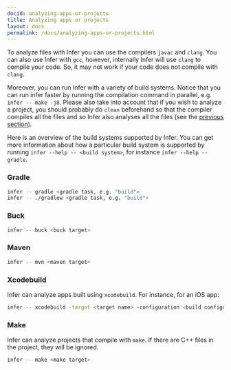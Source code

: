 ```yaml
---
docid: analyzing-apps-or-projects
title: Analyzing apps or projects
layout: docs
permalink: /docs/analyzing-apps-or-projects.html
---
```


To analyze files with Infer you can use the compilers `javac` and `clang`. You can also use Infer with `gcc`, however, internally Infer will use `clang` to compile your code. So, it may not work if your code does not compile with `clang`.

Moreover, you can run Infer with a variety of build systems. Notice that you can run infer faster by running the compilation command in parallel, e.g. `infer -- make -j8`.
Please also take into account that if you wish to analyze a project, you should probably do `clean` beforehand so that the compiler compiles all the files and so Infer also analyses all the files (see the [previous section](docs/infer-workflow.html)).

Here is an overview of the build systems supported by Infer. You can
get more information about how a particular build system is supported
by running `infer --help -- <build system>`, for instance `infer
--help -- gradle`.

### Gradle

```bash
infer -- gradle <gradle task, e.g. "build">
infer -- ./gradlew <gradle task, e.g. "build">
```

### Buck

```bash
infer -- buck <buck target>
```

### Maven
```bash
infer -- mvn <maven target>
```

### Xcodebuild

Infer can analyze apps built using `xcodebuild`. For instance, for an iOS app:

```bash
infer -- xcodebuild -target <target name> -configuration <build configuration> -sdk iphonesimulator
```

### Make

Infer can analyze projects that compile with `make`. If there are C++ files in the project, they will be ignored.

```bash
infer -- make <make target>
```
